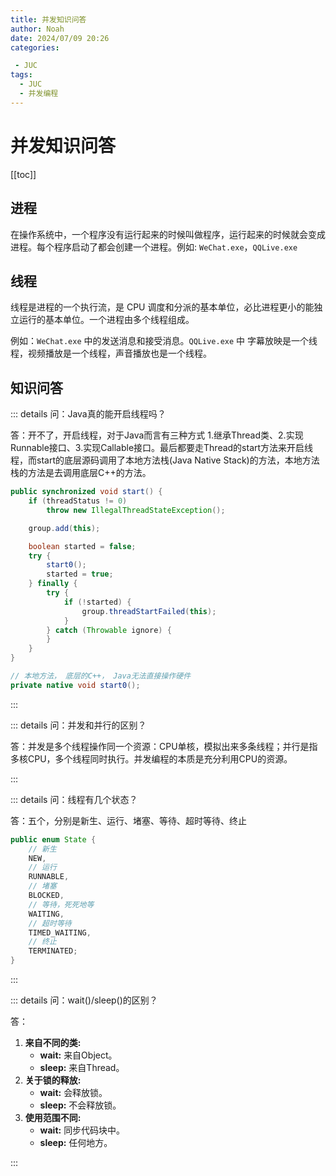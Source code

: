 ```yaml
---
title: 并发知识问答
author: Noah
date: 2024/07/09 20:26
categories: 

 - JUC
tags:
  - JUC
  - 并发编程
---
```

# 并发知识问答

[[toc]]

## 进程

在操作系统中，一个程序没有运行起来的时候叫做程序，运行起来的时候就会变成进程。每个程序启动了都会创建一个进程。例如: `WeChat.exe`，`QQLive.exe`

## 线程

线程是进程的一个执行流，是 CPU 调度和分派的基本单位，必比进程更小的能独立运行的基本单位。一个进程由多个线程组成。

例如：`WeChat.exe` 中的发送消息和接受消息。`QQLive.exe` 中 字幕放映是一个线程，视频播放是一个线程，声音播放也是一个线程。

## 知识问答

::: details 问：Java真的能开启线程吗？

答：开不了，开启线程，对于Java而言有三种方式 1.继承Thread类、2.实现Runnable接口、3.实现Callable接口。最后都要走Thread的start方法来开启线程，而start的底层源码调用了本地方法栈(Java Native Stack)的方法，本地方法栈的方法是去调用底层C++的方法。

```java
public synchronized void start() {
    if (threadStatus != 0)
        throw new IllegalThreadStateException();

    group.add(this);

    boolean started = false;
    try {
        start0();
        started = true;
    } finally {
        try {
            if (!started) {
                group.threadStartFailed(this);
            }
        } catch (Throwable ignore) {
        }
    }
}

// 本地方法， 底层的C++， Java无法直接操作硬件
private native void start0();
```

:::

::: details 问：并发和并行的区别？

答：并发是多个线程操作同一个资源：CPU单核，模拟出来多条线程；并行是指多核CPU，多个线程同时执行。并发编程的本质是充分利用CPU的资源。

:::

::: details 问：线程有几个状态？

答：五个，分别是新生、运行、堵塞、等待、超时等待、终止

```java
public enum State {
    // 新生
    NEW,
	// 运行
    RUNNABLE,
	// 堵塞
    BLOCKED,
	// 等待，死死地等
    WAITING,
	// 超时等待
    TIMED_WAITING,
	// 终止
    TERMINATED;
}
```

:::

::: details 问：wait()/sleep()的区别？

答：

1. **来自不同的类:** 
   - **wait:** 来自Object。
   - **sleep:** 来自Thread。
2. **关于锁的释放:**
   - **wait:** 会释放锁。
   - **sleep:** 不会释放锁。
3. **使用范围不同:**
   - **wait:** 同步代码块中。
   - **sleep:** 任何地方。

:::